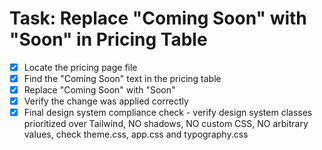 # Task: Replace "Coming Soon" with "Soon" in Pricing Table

- [x] Locate the pricing page file
- [x] Find the "Coming Soon" text in the pricing table
- [x] Replace "Coming Soon" with "Soon"
- [x] Verify the change was applied correctly
- [x] Final design system compliance check - verify design system classes prioritized over Tailwind, NO shadows, NO custom CSS, NO arbitrary values, check theme.css, app.css and typography.css